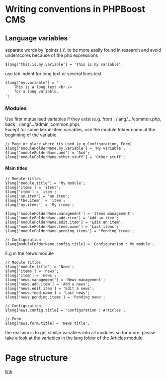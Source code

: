 # Writing conventions in PHPBoost CMS

## Language variables
separate words by 'points (.)', to be more easily found in research and avoid underscores because of the php expressions
```
$lang['this.is.my.variable'] = 'This is my variable';
```

use tab indent for long text or several lines text
```
$lang['my.variable'] = '
    This is a long text <br />
    for a long variable.
';
```
### Modules
Use first mutualised variables if they exist (e.g. front : /lang/.../common.php, back : /lang/.../admin_common.php).  
Except for some kernel item variables, use the module folder name at the beginning of the variable.

```
// Page or place where its used (e.g Configuration, Form)
$lang['moduleFolderName.my.variable'] = 'My variable';
$lang['moduleFolderName.and'] = 'And';
$lang['moduleFolderName.other.stuff'] = 'Other stuff';
```
#### Main titles
```
// Module titles
$lang['module.title'] = 'My module';
$lang['items'] = 'items';
$lang['item'] = 'item';  
$lang['an.item'] = 'an item';  
$lang['the.item'] = 'item';  
$lang['my.items'] = 'My items';  

$lang['moduleFolderName.management'] = 'Items management';
$lang['moduleFolderName.add.item'] = 'Add an item';
$lang['moduleFolderName.edit.item'] = 'Edit an item';
$lang['moduleFolderName.feed.name'] = 'Last items';
$lang['moduleFolderName.pending.items'] = 'Pending items';

// Configuration
$lang[moduleFolderName.config.title] = 'Configuration : My module';
```
E.g in the News module
```
// Module titles
$lang['module.title'] = 'News';
$lang['items'] = 'news';
$lang['item'] = 'news';  
$lang['news.management'] = 'News management';
$lang['news.add.item'] = 'Add a news';
$lang['news.edit.item'] = 'Edit a news';
$lang['news.feed.name'] = 'Last news';
$lang['news.pending.items'] = 'Pending news';

// Configuration
$lang[news.config.title] = 'Configuration : Articles';

// Form
$lang[news.form.title] = 'News title';
```
the real aim is to get similar variables into all modules so for more, please take a look at the variables in the lang folder of the Articles module.

# Page structure
[link](./page.md)
